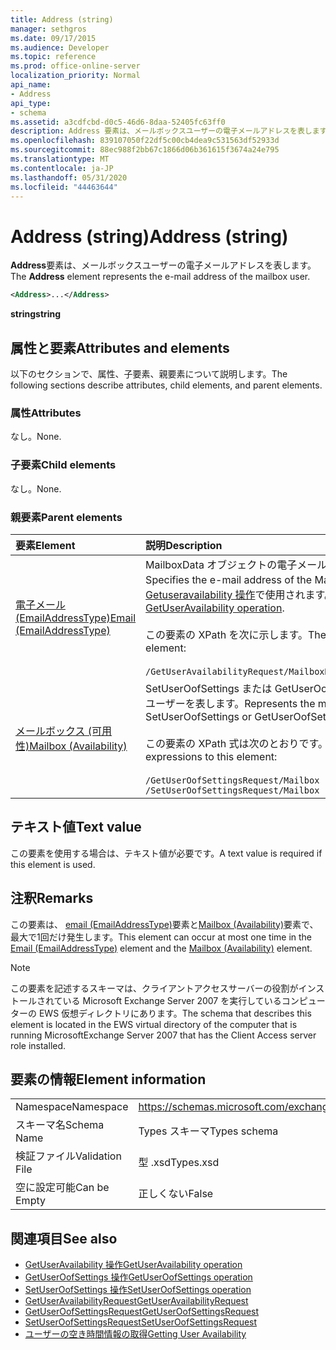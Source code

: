 ```yaml
---
title: Address (string)
manager: sethgros
ms.date: 09/17/2015
ms.audience: Developer
ms.topic: reference
ms.prod: office-online-server
localization_priority: Normal
api_name:
- Address
api_type:
- schema
ms.assetid: a3cdfcbd-d0c5-46d6-8daa-52405fc63ff0
description: Address 要素は、メールボックスユーザーの電子メールアドレスを表します。
ms.openlocfilehash: 839107050f22df5c00cb4dea9c531563df52933d
ms.sourcegitcommit: 88ec988f2bb67c1866d06b361615f3674a24e795
ms.translationtype: MT
ms.contentlocale: ja-JP
ms.lasthandoff: 05/31/2020
ms.locfileid: "44463644"
---
```

# <a name="address-string"></a><span data-ttu-id="afa12-103">Address (string)</span><span class="sxs-lookup"><span data-stu-id="afa12-103">Address (string)</span></span>

<span data-ttu-id="afa12-104">**Address**要素は、メールボックスユーザーの電子メールアドレスを表します。</span><span class="sxs-lookup"><span data-stu-id="afa12-104">The **Address** element represents the e-mail address of the mailbox user.</span></span> 
  
```xml
<Address>...</Address>
```

 <span data-ttu-id="afa12-105">**string**</span><span class="sxs-lookup"><span data-stu-id="afa12-105">**string**</span></span>
## <a name="attributes-and-elements"></a><span data-ttu-id="afa12-106">属性と要素</span><span class="sxs-lookup"><span data-stu-id="afa12-106">Attributes and elements</span></span>

<span data-ttu-id="afa12-107">以下のセクションで、属性、子要素、親要素について説明します。</span><span class="sxs-lookup"><span data-stu-id="afa12-107">The following sections describe attributes, child elements, and parent elements.</span></span>
  
### <a name="attributes"></a><span data-ttu-id="afa12-108">属性</span><span class="sxs-lookup"><span data-stu-id="afa12-108">Attributes</span></span>

<span data-ttu-id="afa12-109">なし。</span><span class="sxs-lookup"><span data-stu-id="afa12-109">None.</span></span>
  
### <a name="child-elements"></a><span data-ttu-id="afa12-110">子要素</span><span class="sxs-lookup"><span data-stu-id="afa12-110">Child elements</span></span>

<span data-ttu-id="afa12-111">なし。</span><span class="sxs-lookup"><span data-stu-id="afa12-111">None.</span></span>
  
### <a name="parent-elements"></a><span data-ttu-id="afa12-112">親要素</span><span class="sxs-lookup"><span data-stu-id="afa12-112">Parent elements</span></span>

|<span data-ttu-id="afa12-113">**要素**</span><span class="sxs-lookup"><span data-stu-id="afa12-113">**Element**</span></span>|<span data-ttu-id="afa12-114">**説明**</span><span class="sxs-lookup"><span data-stu-id="afa12-114">**Description**</span></span>|
|:-----|:-----|
|[<span data-ttu-id="afa12-115">電子メール (EmailAddressType)</span><span class="sxs-lookup"><span data-stu-id="afa12-115">Email (EmailAddressType)</span></span>](email-emailaddresstype.md) <br/> |<span data-ttu-id="afa12-116">MailboxData オブジェクトの電子メールアドレスを指定します。</span><span class="sxs-lookup"><span data-stu-id="afa12-116">Specifies the e-mail address of the MailboxData object.</span></span> <span data-ttu-id="afa12-117">この要素は、 [Getuseravailability 操作](getuseravailability-operation.md)で使用されます。</span><span class="sxs-lookup"><span data-stu-id="afa12-117">This element is used in the [GetUserAvailability operation](getuseravailability-operation.md).</span></span><br/><br/> <span data-ttu-id="afa12-118">この要素の XPath を次に示します。</span><span class="sxs-lookup"><span data-stu-id="afa12-118">The following is the XPath to this element:</span></span><br/><br/>  `/GetUserAvailabilityRequest/MailboxDataArray/MailboxData[i]/Email` <br/> |
|[<span data-ttu-id="afa12-119">メールボックス (可用性)</span><span class="sxs-lookup"><span data-stu-id="afa12-119">Mailbox (Availability)</span></span>](mailbox-availability.md) <br/> | <span data-ttu-id="afa12-120">SetUserOofSettings または GetUserOofSettings 要求のメールボックスユーザーを表します。</span><span class="sxs-lookup"><span data-stu-id="afa12-120">Represents the mailbox user for a SetUserOofSettings or GetUserOofSettings request.</span></span><br/><br/>  <span data-ttu-id="afa12-121">この要素の XPath 式は次のとおりです。</span><span class="sxs-lookup"><span data-stu-id="afa12-121">The following are the XPath expressions to this element:</span></span><br/><br/>  `/GetUserOofSettingsRequest/Mailbox` <br/>  `/SetUserOofSettingsRequest/Mailbox` <br/> |
   
## <a name="text-value"></a><span data-ttu-id="afa12-122">テキスト値</span><span class="sxs-lookup"><span data-stu-id="afa12-122">Text value</span></span>

<span data-ttu-id="afa12-123">この要素を使用する場合は、テキスト値が必要です。</span><span class="sxs-lookup"><span data-stu-id="afa12-123">A text value is required if this element is used.</span></span>
  
## <a name="remarks"></a><span data-ttu-id="afa12-124">注釈</span><span class="sxs-lookup"><span data-stu-id="afa12-124">Remarks</span></span>

<span data-ttu-id="afa12-125">この要素は、 [email (EmailAddressType)](email-emailaddresstype.md)要素と[Mailbox (Availability)](mailbox-availability.md)要素で、最大で1回だけ発生します。</span><span class="sxs-lookup"><span data-stu-id="afa12-125">This element can occur at most one time in the [Email (EmailAddressType)](email-emailaddresstype.md) element and the [Mailbox (Availability)](mailbox-availability.md) element.</span></span> 
  
> [!NOTE]
> <span data-ttu-id="afa12-126">この要素を記述するスキーマは、クライアントアクセスサーバーの役割がインストールされている Microsoft Exchange Server 2007 を実行しているコンピューターの EWS 仮想ディレクトリにあります。</span><span class="sxs-lookup"><span data-stu-id="afa12-126">The schema that describes this element is located in the EWS virtual directory of the computer that is running MicrosoftExchange Server 2007 that has the Client Access server role installed.</span></span> 
  
## <a name="element-information"></a><span data-ttu-id="afa12-127">要素の情報</span><span class="sxs-lookup"><span data-stu-id="afa12-127">Element information</span></span>

|||
|:-----|:-----|
|<span data-ttu-id="afa12-128">Namespace</span><span class="sxs-lookup"><span data-stu-id="afa12-128">Namespace</span></span>  <br/> |https://schemas.microsoft.com/exchange/services/2006/types  <br/> |
|<span data-ttu-id="afa12-129">スキーマ名</span><span class="sxs-lookup"><span data-stu-id="afa12-129">Schema Name</span></span>  <br/> |<span data-ttu-id="afa12-130">Types スキーマ</span><span class="sxs-lookup"><span data-stu-id="afa12-130">Types schema</span></span>  <br/> |
|<span data-ttu-id="afa12-131">検証ファイル</span><span class="sxs-lookup"><span data-stu-id="afa12-131">Validation File</span></span>  <br/> |<span data-ttu-id="afa12-132">型 .xsd</span><span class="sxs-lookup"><span data-stu-id="afa12-132">Types.xsd</span></span>  <br/> |
|<span data-ttu-id="afa12-133">空に設定可能</span><span class="sxs-lookup"><span data-stu-id="afa12-133">Can be Empty</span></span>  <br/> |<span data-ttu-id="afa12-134">正しくない</span><span class="sxs-lookup"><span data-stu-id="afa12-134">False</span></span>  <br/> |
   
## <a name="see-also"></a><span data-ttu-id="afa12-135">関連項目</span><span class="sxs-lookup"><span data-stu-id="afa12-135">See also</span></span>

- [<span data-ttu-id="afa12-136">GetUserAvailability 操作</span><span class="sxs-lookup"><span data-stu-id="afa12-136">GetUserAvailability operation</span></span>](getuseravailability-operation.md)
- [<span data-ttu-id="afa12-137">GetUserOofSettings 操作</span><span class="sxs-lookup"><span data-stu-id="afa12-137">GetUserOofSettings operation</span></span>](getuseroofsettings-operation.md)
- [<span data-ttu-id="afa12-138">SetUserOofSettings 操作</span><span class="sxs-lookup"><span data-stu-id="afa12-138">SetUserOofSettings operation</span></span>](setuseroofsettings-operation.md)
- [<span data-ttu-id="afa12-139">GetUserAvailabilityRequest</span><span class="sxs-lookup"><span data-stu-id="afa12-139">GetUserAvailabilityRequest</span></span>](getuseravailabilityrequest.md)
- [<span data-ttu-id="afa12-140">GetUserOofSettingsRequest</span><span class="sxs-lookup"><span data-stu-id="afa12-140">GetUserOofSettingsRequest</span></span>](getuseroofsettingsrequest.md)
- [<span data-ttu-id="afa12-141">SetUserOofSettingsRequest</span><span class="sxs-lookup"><span data-stu-id="afa12-141">SetUserOofSettingsRequest</span></span>](setuseroofsettingsrequest.md)
- [<span data-ttu-id="afa12-142">ユーザーの空き時間情報の取得</span><span class="sxs-lookup"><span data-stu-id="afa12-142">Getting User Availability</span></span>](https://msdn.microsoft.com/library/d4133fcb-9b0f-4e6b-aadf-a389da83516a%28Office.15%29.aspx)

